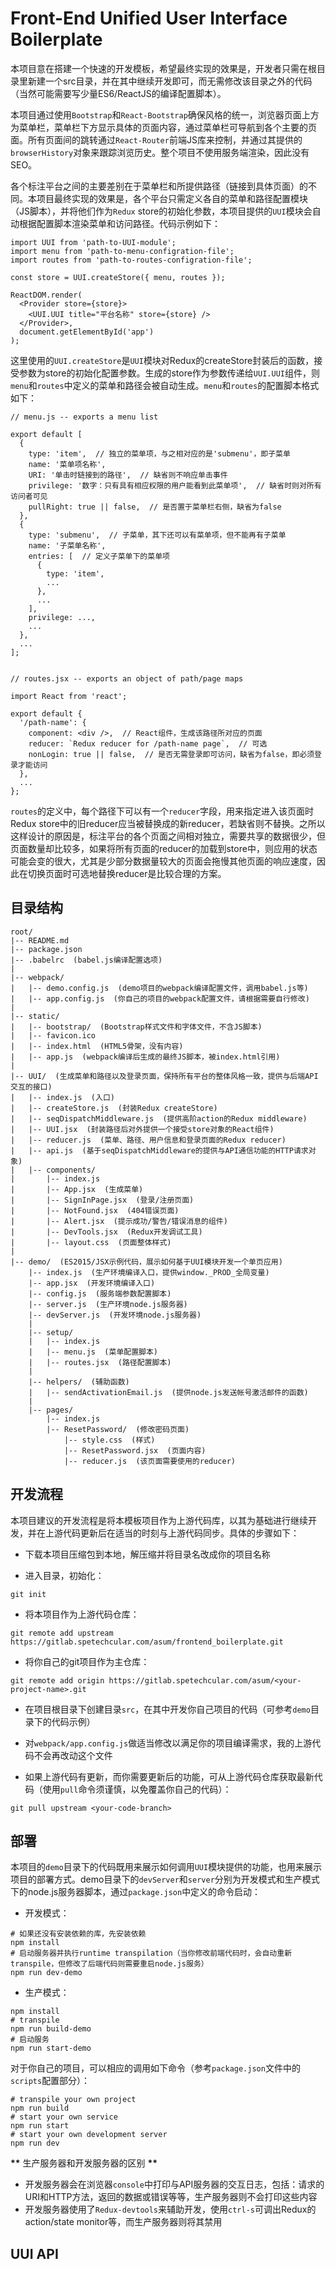 # Front-End Unified User Interface Boilerplate


本项目意在搭建一个快速的开发模板，希望最终实现的效果是，开发者只需在根目录里新建一个src目录，并在其中继续开发即可，而无需修改该目录之外的代码（当然可能需要写少量ES6/ReactJS的编译配置脚本）。

本项目通过使用`Bootstrap`和`React-Bootstrap`确保风格的统一，浏览器页面上方为菜单栏，菜单栏下方显示具体的页面内容，通过菜单栏可导航到各个主要的页面。所有页面间的跳转通过`React-Router`前端JS库来控制，并通过其提供的`browserHistory`对象来跟踪浏览历史。整个项目不使用服务端渲染，因此没有SEO。

各个标注平台之间的主要差别在于菜单栏和所提供路径（链接到具体页面）的不同。本项目最终实现的效果是，各个平台只需定义各自的菜单和路径配置模块（JS脚本），并将他们作为`Redux` store的初始化参数，本项目提供的`UUI`模块会自动根据配置脚本渲染菜单和访问路径。代码示例如下：

```
import UUI from 'path-to-UUI-module';
import menu from 'path-to-menu-configration-file';
import routes from 'path-to-routes-configration-file';

const store = UUI.createStore({ menu, routes });

ReactDOM.render(
  <Provider store={store}>
    <UUI.UUI title="平台名称" store={store} />
  </Provider>,
  document.getElementById('app')
);
```

这里使用的`UUI.createStore`是`UUI`模块对Redux的createStore封装后的函数，接受参数为store的初始化配置参数。生成的store作为参数传递给`UUI.UUI`组件，则`menu`和`routes`中定义的菜单和路径会被自动生成。`menu`和`routes`的配置脚本格式如下：

```
// menu.js -- exports a menu list

export default [
  {
    type: 'item',  // 独立的菜单项，与之相对应的是'submenu'，即子菜单
    name: '菜单项名称',
    URI: '单击时链接到的路径',  // 缺省则不响应单击事件
    privilege: '数字：只有具有相应权限的用户能看到此菜单项',  // 缺省时则对所有访问者可见
    pullRight: true || false,  // 是否置于菜单栏右侧，缺省为false
  },
  {
    type: 'submenu',  // 子菜单，其下还可以有菜单项，但不能再有子菜单
    name: '子菜单名称',
    entries: [  // 定义子菜单下的菜单项
      {
        type: 'item',
        ...
      },
      ...
    ],
    privilege: ...,
    ...
  },
  ...
];


// routes.jsx -- exports an object of path/page maps

import React from 'react';

export default {
  '/path-name': {
    component: <div />,  // React组件，生成该路径所对应的页面
    reducer: `Redux reducer for /path-name page`,  // 可选
    nonLogin: true || false,  // 是否无需登录即可访问，缺省为false，即必须登录才能访问
  },
  ...
};
```

`routes`的定义中，每个路径下可以有一个`reducer`字段，用来指定进入该页面时Redux store中的旧reducer应当被替换成的新reducer，若缺省则不替换。之所以这样设计的原因是，标注平台的各个页面之间相对独立，需要共享的数据很少，但页面数量却比较多，如果将所有页面的reducer的加载到store中，则应用的状态可能会变的很大，尤其是少部分数据量较大的页面会拖慢其他页面的响应速度，因此在切换页面时可选地替换reducer是比较合理的方案。


## 目录结构

```
root/
|-- README.md
|-- package.json
|-- .babelrc  (babel.js编译配置选项)
|
|-- webpack/
|   |-- demo.config.js  (demo项目的webpack编译配置文件，调用babel.js等)
|   |-- app.config.js  (你自己的项目的webpack配置文件，请根据需要自行修改)
|
|-- static/
|   |-- bootstrap/  (Bootstrap样式文件和字体文件，不含JS脚本)
|   |-- favicon.ico
|   |-- index.html  (HTML5骨架，没有内容)
|   |-- app.js  (webpack编译后生成的最终JS脚本，被index.html引用)
|
|-- UUI/  (生成菜单和路径以及登录页面，保持所有平台的整体风格一致，提供与后端API交互的接口)
|   |-- index.js  (入口)
|   |-- createStore.js  (封装Redux createStore)
|   |-- seqDispatchMiddleware.js  (提供高阶action的Redux middleware)
|   |-- UUI.jsx  (封装路径后对外提供一个接受store对象的React组件)
|   |-- reducer.js  (菜单、路径、用户信息和登录页面的Redux reducer)
|   |-- api.js  (基于seqDispatchMiddleware的提供与API通信功能的HTTP请求对象)
|   |-- components/
|       |-- index.js
|       |-- App.jsx  (生成菜单)
|       |-- SignInPage.jsx  (登录/注册页面)
|       |-- NotFound.jsx  (404错误页面)
|       |-- Alert.jsx  (提示成功/警告/错误消息的组件)
|       |-- DevTools.jsx  (Redux开发调试工具)
|       |-- layout.css  (页面整体样式)
|
|-- demo/  (ES2015/JSX示例代码，展示如何基于UUI模块开发一个单页应用)
    |-- index.js  (生产环境编译入口，提供window._PROD_全局变量)
    |-- app.jsx  (开发环境编译入口)
    |-- config.js  (服务端参数配置脚本)
    |-- server.js  (生产环境node.js服务器)
    |-- devServer.js  (开发环境node.js服务器)
    |
    |-- setup/
    |   |-- index.js
    |   |-- menu.js  (菜单配置脚本)
    |   |-- routes.jsx  (路径配置脚本)
    |
    |-- helpers/  (辅助函数)
    |   |-- sendActivationEmail.js  (提供node.js发送帐号激活邮件的函数)
    |
    |-- pages/
        |-- index.js
        |-- ResetPassword/  (修改密码页面)
            |-- style.css  (样式)
            |-- ResetPassword.jsx  (页面内容)
            |-- reducer.js  (该页面需要使用的reducer)
```


## 开发流程

本项目建议的开发流程是将本模板项目作为上游代码库，以其为基础进行继续开发，并在上游代码更新后在适当的时刻与上游代码同步。具体的步骤如下：

- 下载本项目压缩包到本地，解压缩并将目录名改成你的项目名称

- 进入目录，初始化：
```
git init
```

- 将本项目作为上游代码仓库：
```
git remote add upstream https://gitlab.spetechcular.com/asum/frontend_boilerplate.git
```

- 将你自己的git项目作为主仓库：
```
git remote add origin https://gitlab.spetechcular.com/asum/<your-project-name>.git
```

- 在项目根目录下创建目录`src`，在其中开发你自己项目的代码（可参考`demo`目录下的代码示例）

- 对`webpack/app.config.js`做适当修改以满足你的项目编译需求，我的上游代码不会再改动这个文件

- 如果上游代码有更新，而你需要更新后的功能，可从上游代码仓库获取最新代码（使用`pull`命令须谨慎，以免覆盖你自己的代码）：
```
git pull upstream <your-code-branch>
```


## 部署

本项目的`demo`目录下的代码既用来展示如何调用`UUI`模块提供的功能，也用来展示项目的部署方式。demo目录下的`devServer`和`server`分别为开发模式和生产模式下的node.js服务器脚本，通过`package.json`中定义的命令启动：

- 开发模式：
```
# 如果还没有安装依赖的库，先安装依赖
npm install
# 启动服务器并执行runtime transpilation（当你修改前端代码时，会自动重新transpile，但修改了后端代码则需要重启node.js服务）
npm run dev-demo
```

- 生产模式：
```
npm install
# transpile
npm run build-demo
# 启动服务
npm run start-demo
```

对于你自己的项目，可以相应的调用如下命令（参考`package.json`文件中的`scripts`配置部分）：
```
# transpile your own project
npm run build
# start your own service
npm run start
# start your own development server
npm run dev
```

__**__ 生产服务器和开发服务器的区别 __**__
- 开发服务器会在浏览器`console`中打印与API服务器的交互日志，包括：请求的URI和HTTP方法，返回的数据或错误等等，生产服务器则不会打印这些内容
- 开发服务器使用了`Redux-devtools`来辅助开发，使用`ctrl-s`可调出Redux的action/state monitor等，而生产服务器则将其禁用


## UUI API

